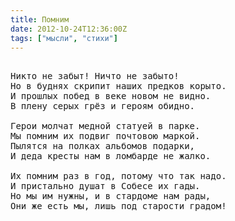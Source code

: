 ```yaml
---
title: Помним
date: 2012-10-24T12:36:00Z
tags: ["мысли", "стихи"]
---
```


<pre>

Никто не забыт! Ничто не забыто!
Но в буднях скрипит наших предков корыто.
И прошлых побед в веке новом не видно.
В плену серых грёз и героям обидно.

Герои молчат медной статуей в парке.
Мы помним их подвиг почтовою маркой.
Пылятся на полках альбомов подарки,
И деда кресты нам в ломбарде не жалко.

Их помним раз в год, потому что так надо.
И пристально душат в Собесе их гады.
Но мы им нужны, и в стардоме нам рады,
Они же есть мы, лишь под старости градом!

</pre>